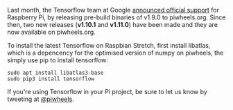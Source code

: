 Last month, the Tensorflow team at Google [announced official
support](https://medium.com/tensorflow/tensorflow-1-9-officially-supports-the-raspberry-pi-b91669b0aa0)
for Raspberry Pi, by releasing pre-build binaries of v1.9.0 to piwheels.org. Since then, two new
releases (**v1.10.1** and **v1.11.0**) have been made and they are now available on piwheels.org.

To install the latest Tensorflow on Raspbian Stretch, first install libatlas, which is a depencency
for the optimised version of numpy on piwheels, the  simply use pip to install tensorflow:

```
sudo apt install libatlas3-base
sudo pip3 install tensorflow
```

If you're using Tensorflow in your Pi project, be sure to let us know by tweeting at
[@piwheels](https://twitter.com/piwheels).
